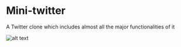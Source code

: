 # Mini-twitter

A Twitter clone which includes almost all the major functionalities of it

![alt text](https://support.appsflyer.com/hc/article_attachments/360001968989/twitter_logo.jpg)

